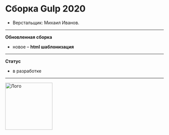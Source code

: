 # Сборка Gulp 2020 


* Верстальщик: Михаил Иванов.

---

**Обновленная сборка**

- новое – **html шаблонизация** 


---

**Статус**

- в разработке

---

<a href="https://mcruises.ru">
<img align="left" width="150" height="150" alt="Лого" src="https://mikeiv.github.io/portfolio/img/logo.svg">
</a>
